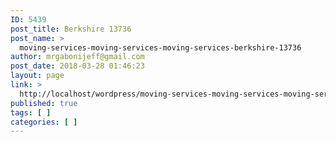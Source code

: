 ```yaml
---
ID: 5439
post_title: Berkshire 13736
post_name: >
  moving-services-moving-services-moving-services-berkshire-13736
author: mrgabonijeff@gmail.com
post_date: 2018-03-28 01:46:23
layout: page
link: >
  http://localhost/wordpress/moving-services-moving-services-moving-services-berkshire-13736/
published: true
tags: [ ]
categories: [ ]
---
```

